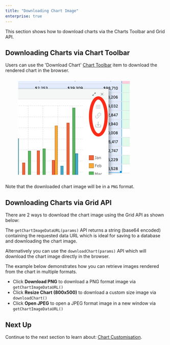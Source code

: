 ```yaml
---
title: "Downloading Chart Image"
enterprise: true
---
```


This section shows how to download charts via the Charts Toolbar and Grid API.

## Downloading Charts via Chart Toolbar

Users can use the 'Download Chart' [Chart Toolbar](/integrated-charts-toolbar/) item to download the rendered 
chart in the browser.

<div style="display: flex; margin-bottom: 25px; margin-top: 25px; margin-left: 40px;">
    <div style="flex: 1 1 0">
        <img src="resources/chart-toolbar.png" alt="Chart Toolbar"/>
    </div> 
</div>

Note that the downloaded chart image will be in a `PNG` format.

## Downloading Charts via Grid API

There are 2 ways to download the chart image using the Grid API as shown below:

<api-documentation source='grid-api/api.json' section='charts' names='["getChartImageDataURL", "downloadChart"]'></api-documentation>

The `getChartImageDataURL(params)` API returns a string (base64 encoded) containing the requested data URL which is 
ideal for saving to a database and downloading the chart image.

Alternatively you can use the `downloadChart(params)` API which will download the chart image directly in the browser.

The example below demonstrates how you can retrieve images rendered from the chart in multiple formats.

- Click **Download PNG** to download a PNG format image via `getChartImageDataURL()`
- Click **Resize Chart (800x500)** to download a custom size image via `downloadChart()`
- Click **Open JPEG** to open a JPEG format image in a new window via `getChartImageDataURL()`

<grid-example title='Downloading Chart Image' name='downloading-chart-image' type='generated' options='{ "exampleHeight": 800, "enterprise": true, "modules": ["clientside", "menu", "charts"] }'></grid-example>

## Next Up

Continue to the next section to learn about: [Chart Customisation](/integrated-charts-customisation/).


